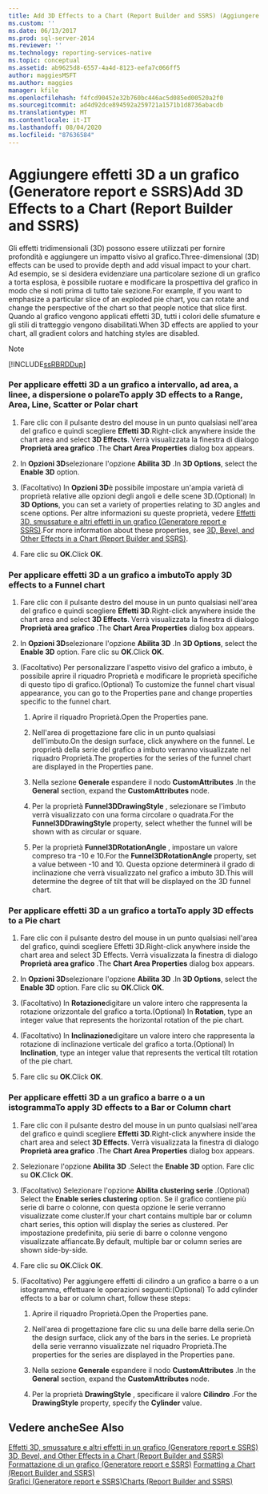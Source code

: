 ```yaml
---
title: Add 3D Effects to a Chart (Report Builder and SSRS) (Aggiungere effetti 3D a un grafico (Generatore report e SSRS)) | Microsoft Docs
ms.custom: ''
ms.date: 06/13/2017
ms.prod: sql-server-2014
ms.reviewer: ''
ms.technology: reporting-services-native
ms.topic: conceptual
ms.assetid: ab9625d8-6557-4a4d-8123-eefa7c066ff5
author: maggiesMSFT
ms.author: maggies
manager: kfile
ms.openlocfilehash: f4fcd90452e32b760bc446ac5d085ed00520a2f0
ms.sourcegitcommit: ad4d92dce894592a259721a1571b1d8736abacdb
ms.translationtype: MT
ms.contentlocale: it-IT
ms.lasthandoff: 08/04/2020
ms.locfileid: "87636584"
---
```

# <a name="add-3d-effects-to-a-chart-report-builder-and-ssrs"></a><span data-ttu-id="64791-102">Aggiungere effetti 3D a un grafico (Generatore report e SSRS)</span><span class="sxs-lookup"><span data-stu-id="64791-102">Add 3D Effects to a Chart (Report Builder and SSRS)</span></span>
  <span data-ttu-id="64791-103">Gli effetti tridimensionali (3D) possono essere utilizzati per fornire profondità e aggiungere un impatto visivo al grafico.</span><span class="sxs-lookup"><span data-stu-id="64791-103">Three-dimensional (3D) effects can be used to provide depth and add visual impact to your chart.</span></span> <span data-ttu-id="64791-104">Ad esempio, se si desidera evidenziare una particolare sezione di un grafico a torta esplosa, è possibile ruotare e modificare la prospettiva del grafico in modo che si noti prima di tutto tale sezione.</span><span class="sxs-lookup"><span data-stu-id="64791-104">For example, if you want to emphasize a particular slice of an exploded pie chart, you can rotate and change the perspective of the chart so that people notice that slice first.</span></span> <span data-ttu-id="64791-105">Quando al grafico vengono applicati effetti 3D, tutti i colori delle sfumature e gli stili di tratteggio vengono disabilitati.</span><span class="sxs-lookup"><span data-stu-id="64791-105">When 3D effects are applied to your chart, all gradient colors and hatching styles are disabled.</span></span>  
  
> [!NOTE]  
>  [!INCLUDE[ssRBRDDup](../../includes/ssrbrddup-md.md)]  
  
### <a name="to-apply-3d-effects-to-a-range-area-line-scatter-or-polar-chart"></a><span data-ttu-id="64791-106">Per applicare effetti 3D a un grafico a intervallo, ad area, a linee, a dispersione o polare</span><span class="sxs-lookup"><span data-stu-id="64791-106">To apply 3D effects to a Range, Area, Line, Scatter or Polar chart</span></span>  
  
1.  <span data-ttu-id="64791-107">Fare clic con il pulsante destro del mouse in un punto qualsiasi nell'area del grafico e quindi scegliere **Effetti 3D**.</span><span class="sxs-lookup"><span data-stu-id="64791-107">Right-click anywhere inside the chart area and select **3D Effects**.</span></span> <span data-ttu-id="64791-108">Verrà visualizzata la finestra di dialogo **Proprietà area grafico** .</span><span class="sxs-lookup"><span data-stu-id="64791-108">The **Chart Area Properties** dialog box appears.</span></span>  
  
2.  <span data-ttu-id="64791-109">In **Opzioni 3D**selezionare l'opzione **Abilita 3D** .</span><span class="sxs-lookup"><span data-stu-id="64791-109">In **3D Options**, select the **Enable 3D** option.</span></span>  
  
3.  <span data-ttu-id="64791-110">(Facoltativo) In **Opzioni 3D**è possibile impostare un'ampia varietà di proprietà relative alle opzioni degli angoli e delle scene 3D.</span><span class="sxs-lookup"><span data-stu-id="64791-110">(Optional) In **3D Options**, you can set a variety of properties relating to 3D angles and scene options.</span></span> <span data-ttu-id="64791-111">Per altre informazioni su queste proprietà, vedere [Effetti 3D, smussature e altri effetti in un grafico &#40;Generatore report e SSRS&#41;](chart-effects-3d-bevel-and-other-report-builder.md).</span><span class="sxs-lookup"><span data-stu-id="64791-111">For more information about these properties, see [3D, Bevel, and Other Effects in a Chart &#40;Report Builder and SSRS&#41;](chart-effects-3d-bevel-and-other-report-builder.md).</span></span>  
  
4.  <span data-ttu-id="64791-112">Fare clic su **OK**.</span><span class="sxs-lookup"><span data-stu-id="64791-112">Click **OK**.</span></span>  
  
### <a name="to-apply-3d-effects-to-a-funnel-chart"></a><span data-ttu-id="64791-113">Per applicare effetti 3D a un grafico a imbuto</span><span class="sxs-lookup"><span data-stu-id="64791-113">To apply 3D effects to a Funnel chart</span></span>  
  
1.  <span data-ttu-id="64791-114">Fare clic con il pulsante destro del mouse in un punto qualsiasi nell'area del grafico e quindi scegliere **Effetti 3D**.</span><span class="sxs-lookup"><span data-stu-id="64791-114">Right-click anywhere inside the chart area and select **3D Effects**.</span></span> <span data-ttu-id="64791-115">Verrà visualizzata la finestra di dialogo **Proprietà area grafico** .</span><span class="sxs-lookup"><span data-stu-id="64791-115">The **Chart Area Properties** dialog box appears.</span></span>  
  
2.  <span data-ttu-id="64791-116">In **Opzioni 3D**selezionare l'opzione **Abilita 3D** .</span><span class="sxs-lookup"><span data-stu-id="64791-116">In **3D Options**, select the **Enable 3D** option.</span></span> <span data-ttu-id="64791-117">Fare clic su **OK**.</span><span class="sxs-lookup"><span data-stu-id="64791-117">Click **OK**.</span></span>  
  
3.  <span data-ttu-id="64791-118">(Facoltativo) Per personalizzare l'aspetto visivo del grafico a imbuto, è possibile aprire il riquadro Proprietà e modificare le proprietà specifiche di questo tipo di grafico.</span><span class="sxs-lookup"><span data-stu-id="64791-118">(Optional) To customize the funnel chart visual appearance, you can go to the Properties pane and change properties specific to the funnel chart.</span></span>  
  
    1.  <span data-ttu-id="64791-119">Aprire il riquadro Proprietà.</span><span class="sxs-lookup"><span data-stu-id="64791-119">Open the Properties pane.</span></span>  
  
    2.  <span data-ttu-id="64791-120">Nell'area di progettazione fare clic in un punto qualsiasi dell'imbuto.</span><span class="sxs-lookup"><span data-stu-id="64791-120">On the design surface, click anywhere on the funnel.</span></span> <span data-ttu-id="64791-121">Le proprietà della serie del grafico a imbuto verranno visualizzate nel riquadro Proprietà.</span><span class="sxs-lookup"><span data-stu-id="64791-121">The properties for the series of the funnel chart are displayed in the Properties pane.</span></span>  
  
    3.  <span data-ttu-id="64791-122">Nella sezione **Generale** espandere il nodo **CustomAttributes** .</span><span class="sxs-lookup"><span data-stu-id="64791-122">In the **General** section, expand the **CustomAttributes** node.</span></span>  
  
    4.  <span data-ttu-id="64791-123">Per la proprietà **Funnel3DDrawingStyle** , selezionare se l'imbuto verrà visualizzato con una forma circolare o quadrata.</span><span class="sxs-lookup"><span data-stu-id="64791-123">For the **Funnel3DDrawingStyle** property, select whether the funnel will be shown with as circular or square.</span></span>  
  
    5.  <span data-ttu-id="64791-124">Per la proprietà **Funnel3DRotationAngle** , impostare un valore compreso tra -10 e 10.</span><span class="sxs-lookup"><span data-stu-id="64791-124">For the **Funnel3DRotationAngle** property, set a value between -10 and 10.</span></span> <span data-ttu-id="64791-125">Questa opzione determinerà il grado di inclinazione che verrà visualizzato nel grafico a imbuto 3D.</span><span class="sxs-lookup"><span data-stu-id="64791-125">This will determine the degree of tilt that will be displayed on the 3D funnel chart.</span></span>  
  
### <a name="to-apply-3d-effects-to-a-pie-chart"></a><span data-ttu-id="64791-126">Per applicare effetti 3D a un grafico a torta</span><span class="sxs-lookup"><span data-stu-id="64791-126">To apply 3D effects to a Pie chart</span></span>  
  
1.  <span data-ttu-id="64791-127">Fare clic con il pulsante destro del mouse in un punto qualsiasi nell'area del grafico, quindi scegliere Effetti 3D.</span><span class="sxs-lookup"><span data-stu-id="64791-127">Right-click anywhere inside the chart area and select 3D Effects.</span></span> <span data-ttu-id="64791-128">Verrà visualizzata la finestra di dialogo **Proprietà area grafico** .</span><span class="sxs-lookup"><span data-stu-id="64791-128">The **Chart Area Properties** dialog box appears.</span></span>  
  
2.  <span data-ttu-id="64791-129">In **Opzioni 3D**selezionare l'opzione **Abilita 3D** .</span><span class="sxs-lookup"><span data-stu-id="64791-129">In **3D Options**, select the **Enable 3D** option.</span></span> <span data-ttu-id="64791-130">Fare clic su **OK**.</span><span class="sxs-lookup"><span data-stu-id="64791-130">Click **OK**.</span></span>  
  
3.  <span data-ttu-id="64791-131">(Facoltativo) In **Rotazione**digitare un valore intero che rappresenta la rotazione orizzontale del grafico a torta.</span><span class="sxs-lookup"><span data-stu-id="64791-131">(Optional) In **Rotation**, type an integer value that represents the horizontal rotation of the pie chart.</span></span>  
  
4.  <span data-ttu-id="64791-132">(Facoltativo) In **Inclinazione**digitare un valore intero che rappresenta la rotazione di inclinazione verticale del grafico a torta.</span><span class="sxs-lookup"><span data-stu-id="64791-132">(Optional) In **Inclination**, type an integer value that represents the vertical tilt rotation of the pie chart.</span></span>  
  
5.  <span data-ttu-id="64791-133">Fare clic su **OK**.</span><span class="sxs-lookup"><span data-stu-id="64791-133">Click **OK**.</span></span>  
  
### <a name="to-apply-3d-effects-to-a-bar-or-column-chart"></a><span data-ttu-id="64791-134">Per applicare effetti 3D a un grafico a barre o a un istogramma</span><span class="sxs-lookup"><span data-stu-id="64791-134">To apply 3D effects to a Bar or Column chart</span></span>  
  
1.  <span data-ttu-id="64791-135">Fare clic con il pulsante destro del mouse in un punto qualsiasi nell'area del grafico e quindi scegliere **Effetti 3D**.</span><span class="sxs-lookup"><span data-stu-id="64791-135">Right-click anywhere inside the chart area and select **3D Effects**.</span></span> <span data-ttu-id="64791-136">Verrà visualizzata la finestra di dialogo **Proprietà area grafico** .</span><span class="sxs-lookup"><span data-stu-id="64791-136">The **Chart Area Properties** dialog box appears.</span></span>  
  
2.  <span data-ttu-id="64791-137">Selezionare l'opzione **Abilita 3D** .</span><span class="sxs-lookup"><span data-stu-id="64791-137">Select the **Enable 3D** option.</span></span> <span data-ttu-id="64791-138">Fare clic su **OK**.</span><span class="sxs-lookup"><span data-stu-id="64791-138">Click **OK**.</span></span>  
  
3.  <span data-ttu-id="64791-139">(Facoltativo) Selezionare l'opzione **Abilita clustering serie** .</span><span class="sxs-lookup"><span data-stu-id="64791-139">(Optional) Select the **Enable series clustering** option.</span></span> <span data-ttu-id="64791-140">Se il grafico contiene più serie di barre o colonne, con questa opzione le serie verranno visualizzate come cluster.</span><span class="sxs-lookup"><span data-stu-id="64791-140">If your chart contains multiple bar or column chart series, this option will display the series as clustered.</span></span> <span data-ttu-id="64791-141">Per impostazione predefinita, più serie di barre o colonne vengono visualizzate affiancate.</span><span class="sxs-lookup"><span data-stu-id="64791-141">By default, multiple bar or column series are shown side-by-side.</span></span>  
  
4.  <span data-ttu-id="64791-142">Fare clic su **OK**.</span><span class="sxs-lookup"><span data-stu-id="64791-142">Click **OK**.</span></span>  
  
5.  <span data-ttu-id="64791-143">(Facoltativo) Per aggiungere effetti di cilindro a un grafico a barre o a un istogramma, effettuare le operazioni seguenti:</span><span class="sxs-lookup"><span data-stu-id="64791-143">(Optional) To add cylinder effects to a bar or column chart, follow these steps:</span></span>  
  
    1.  <span data-ttu-id="64791-144">Aprire il riquadro Proprietà.</span><span class="sxs-lookup"><span data-stu-id="64791-144">Open the Properties pane.</span></span>  
  
    2.  <span data-ttu-id="64791-145">Nell'area di progettazione fare clic su una delle barre della serie.</span><span class="sxs-lookup"><span data-stu-id="64791-145">On the design surface, click any of the bars in the series.</span></span> <span data-ttu-id="64791-146">Le proprietà della serie verranno visualizzate nel riquadro Proprietà.</span><span class="sxs-lookup"><span data-stu-id="64791-146">The properties for the series are displayed in the Properties pane.</span></span>  
  
    3.  <span data-ttu-id="64791-147">Nella sezione **Generale** espandere il nodo **CustomAttributes** .</span><span class="sxs-lookup"><span data-stu-id="64791-147">In the **General** section, expand the **CustomAttributes** node.</span></span>  
  
    4.  <span data-ttu-id="64791-148">Per la proprietà **DrawingStyle** , specificare il valore **Cilindro** .</span><span class="sxs-lookup"><span data-stu-id="64791-148">For the **DrawingStyle** property, specify the **Cylinder** value.</span></span>  
  
## <a name="see-also"></a><span data-ttu-id="64791-149">Vedere anche</span><span class="sxs-lookup"><span data-stu-id="64791-149">See Also</span></span>  
 <span data-ttu-id="64791-150">[Effetti 3D, smussature e altri effetti in un grafico &#40;Generatore report e SSRS&#41;](chart-effects-3d-bevel-and-other-report-builder.md) </span><span class="sxs-lookup"><span data-stu-id="64791-150">[3D, Bevel, and Other Effects in a Chart &#40;Report Builder and SSRS&#41;](chart-effects-3d-bevel-and-other-report-builder.md) </span></span>  
 <span data-ttu-id="64791-151">[Formattazione di un grafico &#40;Generatore report e SSRS&#41;](formatting-a-chart-report-builder-and-ssrs.md) </span><span class="sxs-lookup"><span data-stu-id="64791-151">[Formatting a Chart &#40;Report Builder and SSRS&#41;](formatting-a-chart-report-builder-and-ssrs.md) </span></span>  
 [<span data-ttu-id="64791-152">Grafici &#40;Generatore report e SSRS&#41;</span><span class="sxs-lookup"><span data-stu-id="64791-152">Charts &#40;Report Builder and SSRS&#41;</span></span>](charts-report-builder-and-ssrs.md)  
  
  
